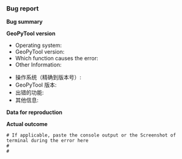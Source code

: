<!--To help us understand and resolve your issue, please fill out the form to the best of your ability.-->
<!--You can feel free to delete the sections that do not apply.-->

<!--请尽量按照这里的格式，尽可能充分地提供信息，以便我们找到问题所在。-->
<!--这段模板中有用不上的地方就删掉即可。-->

### Bug report

**Bug summary**

<!--A short 1-2 sentences that succinctly describes the bug-->
<!--请用一两句话简单介绍一下你遇到的 bug-->

**GeoPyTool version**
<!--Please specify your platform and versions of GeoPyTool you are using:-->
  * Operating system:
  * GeoPyTool version: 
  * Which function causes the error:
  * Other Information: 

<!--请一定告知你的操作系统和所用的 GeoPyTool 的版本:-->
  * 操作系统（精确到版本号）:
  * GeoPyTool 版本: 
  * 出错的功能:
  * 其他信息: 

  
<!--Please tell us how you installed GeoPyTool e.g., from source, pip, or the packed application-->
<!--请告诉我们你安装 GeoPyTool 的方式，比如是从代码用 pip 安装，还是使用的打包的程序-->
  
  
**Data for reproduction**

<!--A minimum data file snippet required to reproduce the bug, csv or excel are both awesome.-->
<!--最好能在这附加上导致 bug 的数据文件，一小段作为样本，csv 或者 Excel 格式都可以，我们好能复现 bug 出现的场景。-->



**Actual outcome**

<!--The output produced by the above data, which may be a screenshot, console output, or both.-->
<!--上面这段数据所产生的出错信息，比如最好能把终端中的代码复制粘贴过来，或者完整截图也是可以的。-->

```
# If applicable, paste the console output or the Screenshot of terminal during the error here 
#
#
```







